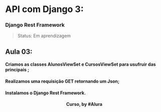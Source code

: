 # API com Django 3: 
### Django Rest Framework

> Status: Em aprendizagem

## Aula 03: 

#### Criamos as classes AlunosViewSet e CursosViewSet para usufruir das principais ;

#### Realizamos uma requisição GET retornando um Json;

#### Instalamos o Django Rest Framework.

<div align=center>
  <h4>Curso, by #Alura</h4>